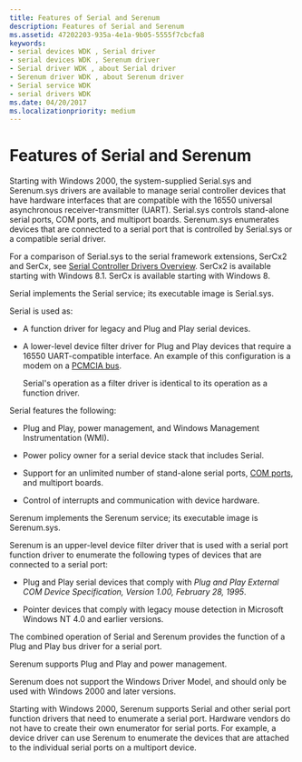 ```yaml
---
title: Features of Serial and Serenum
description: Features of Serial and Serenum
ms.assetid: 47202203-935a-4e1a-9b05-5555f7cbcfa8
keywords:
- serial devices WDK , Serial driver
- serial devices WDK , Serenum driver
- Serial driver WDK , about Serial driver
- Serenum driver WDK , about Serenum driver
- Serial service WDK
- serial drivers WDK
ms.date: 04/20/2017
ms.localizationpriority: medium
---
```


# Features of Serial and Serenum





Starting with Windows 2000, the system-supplied Serial.sys and Serenum.sys drivers are available to manage serial controller devices that have hardware interfaces that are compatible with the 16550 universal asynchronous receiver-transmitter (UART). Serial.sys controls stand-alone serial ports, COM ports, and multiport boards. Serenum.sys enumerates devices that are connected to a serial port that is controlled by Serial.sys or a compatible serial driver.

For a comparison of Serial.sys to the serial framework extensions, SerCx2 and SerCx, see [Serial Controller Drivers Overview](serial-drivers-overview.md). SerCx2 is available starting with Windows 8.1. SerCx is available starting with Windows 8.

Serial implements the Serial service; its executable image is Serial.sys.

Serial is used as:

-   A function driver for legacy and Plug and Play serial devices.

-   A lower-level device filter driver for Plug and Play devices that require a 16550 UART-compatible interface. An example of this configuration is a modem on a [PCMCIA bus](http://go.microsoft.com/fwlink/p/?LinkId=799534).

    Serial's operation as a filter driver is identical to its operation as a function driver.

Serial features the following:

-   Plug and Play, power management, and Windows Management Instrumentation (WMI).

-   Power policy owner for a serial device stack that includes Serial.

-   Support for an unlimited number of stand-alone serial ports, [COM ports](configuration-of-com-ports.md), and multiport boards.

-   Control of interrupts and communication with device hardware.

Serenum implements the Serenum service; its executable image is Serenum.sys.

Serenum is an upper-level device filter driver that is used with a serial port function driver to enumerate the following types of devices that are connected to a serial port:

-   Plug and Play serial devices that comply with *Plug and Play External COM Device Specification, Version 1.00, February 28, 1995*.

-   Pointer devices that comply with legacy mouse detection in Microsoft Windows NT 4.0 and earlier versions.

The combined operation of Serial and Serenum provides the function of a Plug and Play bus driver for a serial port.

Serenum supports Plug and Play and power management.

Serenum does not support the Windows Driver Model, and should only be used with Windows 2000 and later versions.

Starting with Windows 2000, Serenum supports Serial and other serial port function drivers that need to enumerate a serial port. Hardware vendors do not have to create their own enumerator for serial ports. For example, a device driver can use Serenum to enumerate the devices that are attached to the individual serial ports on a multiport device.

 

 




